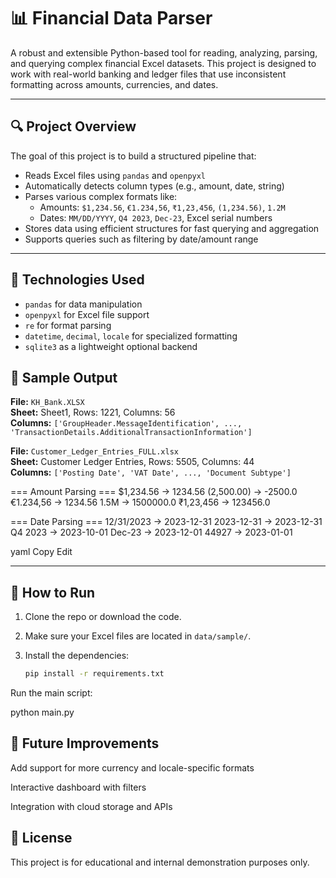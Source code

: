 # 📊 Financial Data Parser

A robust and extensible Python-based tool for reading, analyzing, parsing, and querying complex financial Excel datasets. This project is designed to work with real-world banking and ledger files that use inconsistent formatting across amounts, currencies, and dates.

---

## 🔍 Project Overview

The goal of this project is to build a structured pipeline that:

- Reads Excel files using `pandas` and `openpyxl`
- Automatically detects column types (e.g., amount, date, string)
- Parses various complex formats like:
  - Amounts: `$1,234.56`, `€1.234,56`, `₹1,23,456`, `(1,234.56)`, `1.2M`
  - Dates: `MM/DD/YYYY`, `Q4 2023`, `Dec-23`, Excel serial numbers
- Stores data using efficient structures for fast querying and aggregation
- Supports queries such as filtering by date/amount range

---

## 🧰 Technologies Used

- `pandas` for data manipulation  
- `openpyxl` for Excel file support  
- `re` for format parsing  
- `datetime`, `decimal`, `locale` for specialized formatting  
- `sqlite3` as a lightweight optional backend



## 🧪 Sample Output

**File:** `KH_Bank.XLSX`  
**Sheet:** Sheet1, Rows: 1221, Columns: 56  
**Columns:** `['GroupHeader.MessageIdentification', ..., 'TransactionDetails.AdditionalTransactionInformation']`

**File:** `Customer_Ledger_Entries_FULL.xlsx`  
**Sheet:** Customer Ledger Entries, Rows: 5505, Columns: 44  
**Columns:** `['Posting Date', 'VAT Date', ..., 'Document Subtype']`

=== Amount Parsing ===
$1,234.56 -> 1234.56
(2,500.00) -> -2500.0
€1.234,56 -> 1234.56
1.5M -> 1500000.0
₹1,23,456 -> 123456.0

=== Date Parsing ===
12/31/2023 -> 2023-12-31
2023-12-31 -> 2023-12-31
Q4 2023 -> 2023-10-01
Dec-23 -> 2023-12-01
44927 -> 2023-01-01

yaml
Copy
Edit

---

## 🚀 How to Run

1. Clone the repo or download the code.
2. Make sure your Excel files are located in `data/sample/`.
3. Install the dependencies:

   ```bash
   pip install -r requirements.txt
Run the main script:

python main.py


## 🧠 Future Improvements

Add support for more currency and locale-specific formats

Interactive dashboard with filters

Integration with cloud storage and APIs

## 📝 License
This project is for educational and internal demonstration purposes only.
